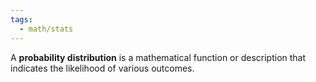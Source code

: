 ```yaml
---
tags:
  - math/stats
---
```

A **probability distribution** is a mathematical function or description that indicates the likelihood of various outcomes.